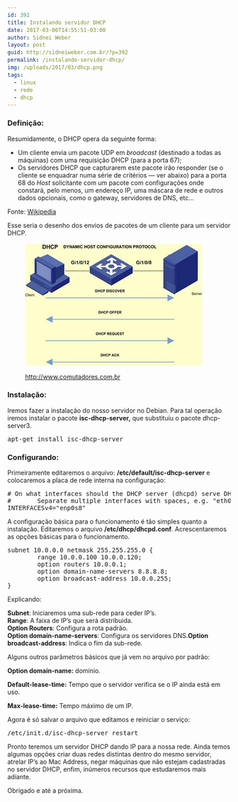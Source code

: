 ```yaml
---
id: 392
title: Instalando servidor DHCP
date: 2017-03-06T14:55:51-03:00
author: Sidnei Weber
layout: post
guid: http://sidneiweber.com.br/?p=392
permalink: /instalando-servidor-dhcp/
img: /uploads/2017/03/dhcp.png
tags:
  - linux
  - rede
  - dhcp
---
```

### Definição:

Resumidamente, o DHCP opera da seguinte forma:

  * Um cliente envia um pacote UDP em _broadcast_ (destinado a todas as máquinas) com uma requisição DHCP (para a porta 67);
  * Os servidores DHCP que capturarem este pacote irão responder (se o cliente se enquadrar numa série de critérios — ver abaixo) para a porta 68 do _Host_ solicitante com um pacote com configurações onde constará, pelo menos, um endereço IP, uma máscara de rede e outros dados opcionais, como o gateway, servidores de DNS, etc&#8230;

Fonte: <a href="https://pt.wikipedia.org/wiki/Dynamic_Host_Configuration_Protocol" target="_blank">Wikipedia</a>

Esse seria o desenho dos envios de pacotes de um cliente para um servidor DHCP.<figure id="attachment_395" aria-describedby="caption-attachment-395" style="width: 400px" class="wp-caption alignnone">

<img class="size-full wp-image-395" src="/assets/img/uploads/2017/03/dhcp.jpg" /> <figcaption id="caption-attachment-395" class="wp-caption-text">http://www.comutadores.com.br</figcaption></figure> 

### Instalação:

Iremos fazer a instalação do nosso servidor no Debian. Para tal operação iremos instalar o pacote **isc-dhcp-server,** que substituiu o pacote dhcp-server3.

<pre class="lang:sh decode:true ">apt-get install isc-dhcp-server</pre>

### Configurando:

Primeiramente editaremos o arquivo: **/etc/default/isc-dhcp-server** e colocaremos a placa de rede interna na configuração:

<pre class="lang:default decode:true"># On what interfaces should the DHCP server (dhcpd) serve DHCP requests?
#       Separate multiple interfaces with spaces, e.g. "eth0 eth1".
INTERFACESv4="enp0s8"
</pre>

A configuração básica para o funcionamento é tão simples quanto a instalação. Editaremos o arquivo **/etc/dhcp/dhcpd.conf**. Acrescentaremos as opções básicas para o funcionamento.

<pre class="lang:sh decode:true">subnet 10.0.0.0 netmask 255.255.255.0 {
        range 10.0.0.100 10.0.0.120;
        option routers 10.0.0.1;
        option domain-name-servers 8.8.8.8;
        option broadcast-address 10.0.0.255;
}
</pre>

Explicando:

**Subnet**: Iniciaremos uma sub-rede para ceder IP&#8217;s.  
**Range**: A faixa de IP&#8217;s que será distribuida.  
**Option Routers**: Configura a rota padrão.  
**Option domain-name-servers**: Configura os servidores DNS.**Option broadcast-address**: Indica o fim da sub-rede.

Alguns outros parâmetros básicos que já vem no arquivo por padrão:

**Option domain-name:** domínio.

**Default-lease-time:** Tempo que o servidor verifica se o IP ainda está em uso.

**Max-lease-time:** Tempo máximo de um IP.

Agora é só salvar o arquivo que editamos e reiniciar o serviço:

<pre class="lang:sh decode:true ">/etc/init.d/isc-dhcp-server restart</pre>

Pronto teremos um servidor DHCP dando IP para a nossa rede. Ainda temos algumas opções criar duas redes distintas dentro do mesmo servidor, atrelar IP&#8217;s ao Mac Address, negar máquinas que não estejam cadastradas no servidor DHCP, enfim, inúmeros recursos que estudaremos mais adiante.

Obrigado e até a próxima.